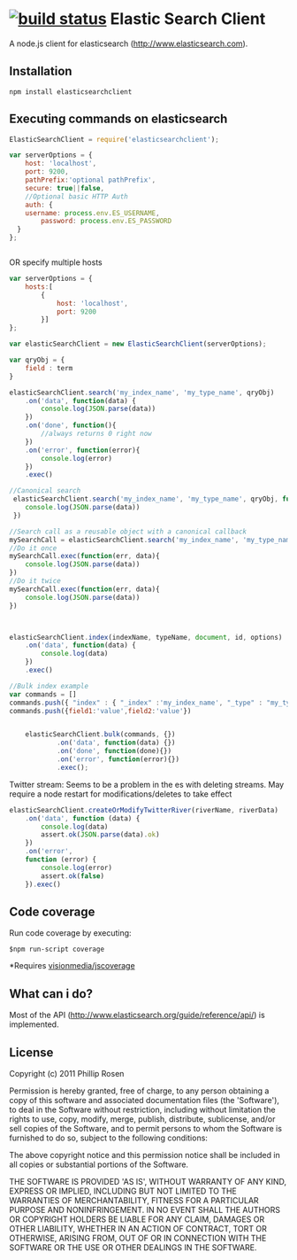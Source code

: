 [![build status](https://secure.travis-ci.org/phillro/node-elasticsearch-client.png)](http://travis-ci.org/phillro/node-elasticsearch-client)
Elastic Search Client
=====================

A node.js client for elasticsearch (http://www.elasticsearch.com). 

## Installation

```
npm install elasticsearchclient
```

## Executing commands on elasticsearch

```javascript
ElasticSearchClient = require('elasticsearchclient');

var serverOptions = {
    host: 'localhost',
    port: 9200,
    pathPrefix:'optional pathPrefix',
    secure: true||false,
    //Optional basic HTTP Auth
    auth: {
   	username: process.env.ES_USERNAME,
    	password: process.env.ES_PASSWORD
  }
};



```


OR specify multiple hosts

```javascript
var serverOptions = {
    hosts:[
        {
            host: 'localhost',
            port: 9200
        }]
};
```

```javascript
var elasticSearchClient = new ElasticSearchClient(serverOptions);

var qryObj = {
    field : term
}

elasticSearchClient.search('my_index_name', 'my_type_name', qryObj)
    .on('data', function(data) {
        console.log(JSON.parse(data))
    })
    .on('done', function(){
        //always returns 0 right now
    })
    .on('error', function(error){
        console.log(error)
    })
    .exec()

//Canonical search
 elasticSearchClient.search('my_index_name', 'my_type_name', qryObj, function(err, data){
    console.log(JSON.parse(data))
 })

//Search call as a reusable object with a canonical callback
mySearchCall = elasticSearchClient.search('my_index_name', 'my_type_name', qryObj);
//Do it once
mySearchCall.exec(function(err, data){
    console.log(JSON.parse(data))
})
//Do it twice
mySearchCall.exec(function(err, data){
    console.log(JSON.parse(data))
})



elasticSearchClient.index(indexName, typeName, document, id, options)
    .on('data', function(data) {
        console.log(data)
    })
    .exec()

//Bulk index example
var commands = []
commands.push({ "index" : { "_index" :'my_index_name', "_type" : "my_type_name"} })
commands.push({field1:'value',field2:'value'})


    elasticSearchClient.bulk(commands, {})
            .on('data', function(data) {})
            .on('done', function(done){})
            .on('error', function(error){})
            .exec();

```

Twitter stream:
Seems to be a problem in the es with deleting streams. May require a node restart for modifications/deletes to take effect


```javascript
elasticSearchClient.createOrModifyTwitterRiver(riverName, riverData)
    .on('data', function (data) {
        console.log(data)
        assert.ok(JSON.parse(data).ok)
    })
    .on('error',
    function (error) {
        console.log(error)
        assert.ok(false)
    }).exec()
```
## Code coverage

Run code coverage by executing:

	$npm run-script coverage

*Requires [visionmedia/jscoverage](https://github.com/visionmedia/node-jscoverage)

## What can i do?

Most of the API (http://www.elasticsearch.org/guide/reference/api/) is implemented. 

## License

Copyright (c) 2011 Phillip Rosen

Permission is hereby granted, free of charge, to any person obtaining
a copy of this software and associated documentation files (the
'Software'), to deal in the Software without restriction, including
without limitation the rights to use, copy, modify, merge, publish,
distribute, sublicense, and/or sell copies of the Software, and to
permit persons to whom the Software is furnished to do so, subject to
the following conditions:

The above copyright notice and this permission notice shall be
included in all copies or substantial portions of the Software.

THE SOFTWARE IS PROVIDED 'AS IS', WITHOUT WARRANTY OF ANY KIND,
EXPRESS OR IMPLIED, INCLUDING BUT NOT LIMITED TO THE WARRANTIES OF
MERCHANTABILITY, FITNESS FOR A PARTICULAR PURPOSE AND NONINFRINGEMENT.
IN NO EVENT SHALL THE AUTHORS OR COPYRIGHT HOLDERS BE LIABLE FOR ANY
CLAIM, DAMAGES OR OTHER LIABILITY, WHETHER IN AN ACTION OF CONTRACT,
TORT OR OTHERWISE, ARISING FROM, OUT OF OR IN CONNECTION WITH THE
SOFTWARE OR THE USE OR OTHER DEALINGS IN THE SOFTWARE.
